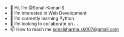 - 👋 Hi, I’m @Sonal-Kumar-S
- 👀 I’m interested in Web Development
- 🌱 I’m currently learning Pyhton
- 💞️ I’m looking to collaborate on ...
- 📫 How to reach me sonalsharma.sk007@gmail.com

<!---
Sonal-Kumar-S/Sonal-Kumar-S is a ✨ special ✨ repository because its `README.md` (this file) appears on your GitHub profile.
You can click the Preview link to take a look at your changes.
--->
